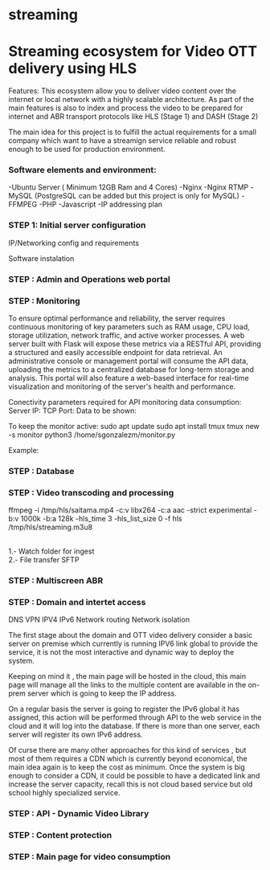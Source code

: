# streaming
<h1>Streaming ecosystem for Video OTT delivery using HLS </h1>

Features: 
This ecosystem allow you to deliver video content over the internet or local network with a highly scalable architecture. As part of the main features is also to index and process the video to be prepared for internet and ABR transport protocols like HLS (Stage 1) and DASH (Stage 2)

The main idea for this project is to fulfill the actual requirements for a small company which want to have a streamign service reliable and robust enough to be used for production environment.

<h3>Software elements and environment:</h3>

-Ubuntu Server ( Minimum 12GB Ram and 4 Cores)
-Nginx
-Nginx RTMP
-MySQL (PostgreSQL can be added but this project is only for MySQL)
-FFMPEG
-PHP
-Javascript
-IP addressing plan

<h3>STEP 1: Initial server configuration</h3>

IP/Networking config and requirements

Software instalation

<h3> STEP : Admin and Operations web portal </h3>

<h3> STEP : Monitoring </h3> 

To ensure optimal performance and reliability, the server requires continuous monitoring of key parameters such as RAM usage, CPU load, storage utilization, network traffic, and active worker processes.
A web server built with Flask will expose these metrics via a RESTful API, providing a structured and easily accessible endpoint for data retrieval.
An administrative console or management portal will consume the API data, uploading the metrics to a centralized database for long-term storage and analysis. This portal will also feature a web-based interface for real-time visualization and monitoring of the server's health and performance.

Conectivity parameters required for API monitoring data consumption: 
Server IP:
TCP Port:
Data to be shown: 

To keep the monitor active:
sudo apt update
sudo apt install tmux
tmux new -s monitor
python3 /home/sgonzalezm/monitor.py


Example: 

<h3> STEP : Database </h3> 

<h3> STEP : Video transcoding and processing </h3>

ffmpeg -i /tmp/hls/saitama.mp4 -c:v libx264 -c:a aac -strict experimental -b:v 1000k -b:a 128k -hls_time 3 -hls_list_size 0 -f hls /tmp/hls/streaming.m3u8

<br>
1.- Watch folder for ingest
<br>
2.- File transfer SFTP


<h3> STEP : Multiscreen ABR </h3>

<h3> STEP : Domain and intertet access </h3>

DNS
VPN
IPV4
IPv6
Network routing
Network isolation

The first stage about the domain and OTT video delivery consider a basic server on premise which currently is running IPV6 link global to provide the service,
it is not the most interactive and dynamic way to deploy the system. 

Keeping on mind it , the main page will be hosted in the cloud, this main page will manage all the links to the multiple content are available in the on-prem server which is going to keep the IP address.

On a regular basis the server is going to register the IPv6 global it has assigned, this action will be performed through API to the web service in the cloud and it will log into the database.
If there is more than one server, each server will register its own IPv6 address.

Of curse there are many other approaches for this kind of services , but most of them requires a CDN which is currently beyond economical, the main idea again is to keep the cost as minimum.
Once the system is big enough to consider a CDN, it could be possible to have a dedicated link and increase the server capacity, recall this is not cloud based service but old school highly specialized service.

<h3> STEP : API - Dynamic Video Library </h3>

<h3> STEP : Content protection </h3>

<h3> STEP : Main page for video consumption </h3>




